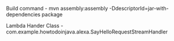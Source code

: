 Build command - mvn assembly:assembly -DdescriptorId=jar-with-dependencies package

Lambda Hander Class - com.example.howtodoinjava.alexa.SayHelloRequestStreamHandler
